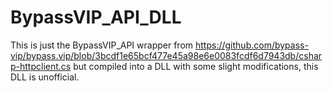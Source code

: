# BypassVIP_API_DLL
This is just the BypassVIP_API wrapper from https://github.com/bypass-vip/bypass.vip/blob/3bcdf1e65bcf477e45a98e6e0083fcdf6d7943db/csharp-httpclient.cs but compiled into a DLL with some slight modifications, this DLL is unofficial.
